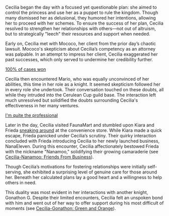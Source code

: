 <!-- title: Cecilia Immergreen -->
<!-- status: Alive -->

Cecilia began the day with a focused yet questionable plan: she aimed to control the princess and use her as a puppet to rule the kingdom. Though many dismissed her as delusional, they humored her intentions, allowing her to proceed with her schemes. To ensure the success of her plan, Cecilia resolved to strengthen her relationships with others—not out of altruism, but to strategically "leech" their resources and support when needed.

Early on, Cecilia met with Mococo, her client from the prior day’s chaotic lawsuit. Mococo's skepticism about Cecilia’s competency as an attorney was palpable. In an attempt to impress her client, Cecilia exaggerated her past successes, which only served to undermine her credibility further.

[100% of cases won](#embed:https://www.youtube.com/live/iAYrdIlfVf0?t=610)

Cecilia then encountered Mario, who was equally unconvinced of her abilities, this time in her role as a knight. It seemed skepticism followed her in every role she undertook. Their conversation touched on these doubts, all while they intruded into the Cerulean Cup guild base. The interaction left much unresolved but solidified the doubts surrounding Cecilia's effectiveness in her many ventures.

[I'm quite the professional](#embed:https://www.youtube.com/live/iAYrdIlfVf0?feature=shared&t=973)

Later in the day, Cecilia visited FaunaMart and stumbled upon Kiara and Frieda [sneaking around](https://www.youtube.com/live/iAYrdIlfVf0?feature=shared&t=1728) at the convenience store. While Kiara made a quick escape, Frieda panicked under Cecilia’s scrutiny. Their quirky interaction concluded with Frieda introducing Cecilia to her newly launched business, NanaEleven. During this encounter, Cecilia affectionately bestowed Frieda with the nickname "Nanamoo," solidifying their growing camaraderie (see [Cecilia-Nanamoo: Friends From Business](#edge:moom-cecilia)).

Though Cecilia’s motivations for fostering relationships were initially self-serving, she exhibited a surprising level of genuine care for those around her. Beneath her calculated plans lay a good heart and a willingness to help others in need.

This duality was most evident in her interactions with another knight, Gonathon G. Despite their limited encounters, Cecilia felt an unspoken bond with him and went out of her way to offer support during his most difficult of moments (see [Cecilia-Gonathon: Green and Orange](#edge:cecilia-gigi)).
